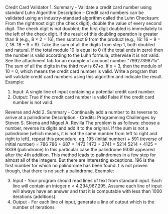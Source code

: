 Credit Card Validator 1. Summary - Validate a credit card number using standard Luhn Algorithm Description – Credit card numbers can be validated using an industry-standard algorithm called the Luhn Checksum: From the rightmost digit (the check digit), double the value of every second digit. The check digit is not doubled; the first digit doubled is immediately to the left of the check digit. If the result of this doubling operation is greater than 9 (e.g., 8 × 2 = 16), then subtract 9 from the product (e.g., 16: 16 − 9 = 7, 18: 18 − 9 = 9). Take the sum of all the digits from step 1, both doubled and natural. If the total modulo 10 is equal to 0 (if the total ends in zero) then the number is valid according to the Luhn formula; otherwise it is not valid. See the attachment tab for an example of account number "7992739871x". The sum of all the digits in the third row is 67+x. If x = 3, then the modulo of 10 = 0, which means the credit card number is valid. Write a program that will validate credit card numbers using this algorithm and indicate the result. Example:

1. Input: A single line of input containing a potential credit card number.
2. Output: True if the credit card number is valid False if the credit card number is not valid.

Reverse and Add 2. Summary - Continually add a number to its reverse to arrive at a palindrome Description - Credits: Programming Challenges by Steven S. Skiena and Miguel A. Revilla The problem is as follows: choose a number, reverse its digits and add it to the original. If the sum is not a palindrome (which means, it is not the same number from left to right and right to left), repeat this procedure. eg. 195 (initial number) + 591 (reverse of initial number) = 786 786 + 687 = 1473 1473 + 3741 = 5214 5214 + 4125 = 9339 (palindrome) In this particular case the palindrome 9339 appeared after the 4th addition. This method leads to palindromes in a few step for almost all of the integers. But there are interesting exceptions. 196 is the first number for which no palindrome has been found. t is not proven though, that there is no such a palindrome. Example:

3. Input - Your program should read lines of text from standard input. Each line will contain an integer n < 4,294,967,295. Assume each line of input will always have an answer and that it is computable with less than 1000 iterations (additions).
4. Output - For each line of input, generate a line of output which is the number of iterations